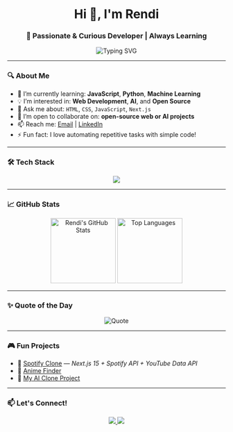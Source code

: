 <h1 align="center">Hi 👋, I'm Rendi</h1>
<h3 align="center">🌱 Passionate & Curious Developer | Always Learning</h3>



<p align="center">
  <img src="https://readme-typing-svg.herokuapp.com?font=Fira+Code&weight=600&size=22&pause=1000&color=00FFEA&center=true&vCenter=true&width=435&lines=Welcome+to+my+GitHub!;Exploring+Web+%26+AI+technologies;Open+to+Collaboration+%F0%9F%91%8B" alt="Typing SVG" />
</p>

---

### 🔍 About Me
- 🚀 I’m currently learning: **JavaScript**, **Python**, **Machine Learning**
- 💡 I’m interested in: **Web Development**, **AI**, and **Open Source**
- 💬 Ask me about: `HTML`, `CSS`, `JavaScript`, `Next.js`
- 🤝 I’m open to collaborate on: **open-source web or AI projects**
- 📫 Reach me: [Email](mailto:irawanrendy55@gmail.com) | [LinkedIn](https://www.linkedin.com/in/rendi-irawan-93190732b)
- ⚡ Fun fact: I love automating repetitive tasks with simple code!

---

### 🛠️ Tech Stack
<p align="center">
  <img src="https://skillicons.dev/icons?i=html,css,js,ts,react,next,python,laravel,nodejs,wordpress,express,git,github,vscode,figma,linux" />
</p>

---

### 📈 GitHub Stats
<p align="center">
  <img src="https://github-readme-stats.vercel.app/api?username=rendydev404&show_icons=true&theme=tokyonight&hide_border=true" alt="Rendi's GitHub Stats" height="150"/>
  <img src="https://github-readme-stats.vercel.app/api/top-langs/?username=rendydev404&layout=compact&theme=tokyonight&hide_border=true" alt="Top Languages" height="150"/>
</p>

---

### ✨ Quote of the Day
<p align="center">
  <img src="https://quotes-github-readme.vercel.app/api?type=horizontal&theme=radical" alt="Quote" />
</p>

---

### 🎮 Fun Projects
- 🎵 [Spotify Clone](https://github.com/rendydev404/spotify-clone) — *Next.js 15 + Spotify API + YouTube Data API*
- 🌌 [Anime Finder](https://github.com/rendydev404/gif-for-you)
- 🤖 [My AI Clone Project](https://github.com/rendydev404/AIREN-AI)

---

### 📫 Let's Connect!
<p align="center">
  <a href="https://www.linkedin.com/in/rendi-irawan-93190732b">
    <img src="https://img.shields.io/badge/-LinkedIn-0077B5?logo=linkedin&style=for-the-badge" />
  </a>
  <a href="mailto:irawanrendy55@gmail.com">
    <img src="https://img.shields.io/badge/-Email-D14836?logo=gmail&style=for-the-badge" />
  </a>
</p>
